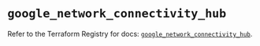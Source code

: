 # `google_network_connectivity_hub`

Refer to the Terraform Registry for docs: [`google_network_connectivity_hub`](https://registry.terraform.io/providers/hashicorp/google/6.24.0/docs/resources/network_connectivity_hub).
